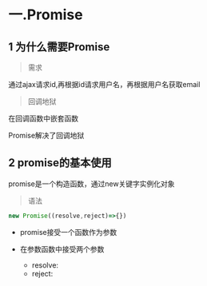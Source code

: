 # 一.Promise

## 1 为什么需要Promise

> 需求

通过ajax请求id,再根据id请求用户名，再根据用户名获取email

> 回调地狱

在回调函数中嵌套函数

Promise解决了回调地狱

## 2 promise的基本使用

promise是一个构造函数，通过new关键字实例化对象

> 语法

```js
new Promise((resolve,reject)=>{})
```

- promise接受一个函数作为参数

- 在参数函数中接受两个参数

  - resolve:
  - reject:

  ​	

###### 